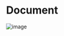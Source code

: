 # Document

![image](https://user-images.githubusercontent.com/54877995/185545361-7ac73159-9e9d-4564-83ad-06b420551f99.png)
